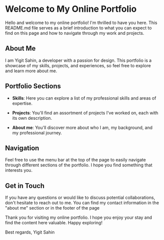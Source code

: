 ﻿# Welcome to My Online Portfolio

Hello and welcome to my online portfolio! I'm thrilled to have you here. This README.md file serves as a brief introduction to what you can expect to find on this page and how to navigate through my work and projects.

## About Me
I am Yigit Sahin, a developer with a passion for design. This portfolio is a showcase of my skills, projects, and experiences, so feel free to explore and learn more about me.

## Portfolio Sections
- **Skills**: Here you can explore a list of my professional skills and areas of expertise.
  
- **Projects**: You'll find an assortment of projects I've worked on, each with its own description.

- **About me**: You'll discover more about who I am, my background, and my professional journey. 

## Navigation
Feel free to use the menu bar at the top of the page to easily navigate through different sections of the portfolio. I hope you find something that interests you.

## Get in Touch
If you have any questions or would like to discuss potential collaborations, don't hesitate to reach out to me. You can find my contact information in the "about me" section or in the footer of the page

Thank you for visiting my online portfolio. I hope you enjoy your stay and find the content here valuable. Happy exploring!

Best regards,
Yigit Sahin
